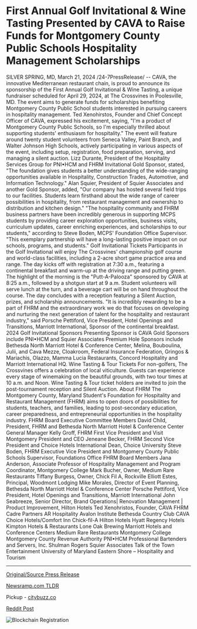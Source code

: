 # First Annual Golf Invitational & Wine Tasting Presented by CAVA to Raise Funds for Montgomery County Public Schools Hospitality Management Scholarships

SILVER SPRING, MD, March 21, 2024 /24-7PressRelease/ -- CAVA, the innovative Mediterranean restaurant chain, is proud to announce its sponsorship of the First Annual Golf Invitational & Wine Tasting, a unique fundraiser scheduled for April 29, 2024, at The Crossvines in Poolesville, MD. The event aims to generate funds for scholarships benefiting Montgomery County Public School students interested in pursuing careers in hospitality management.  Ted Xenohirstos, Founder and Chief Concept Officer of CAVA, expressed his excitement, saying, "I'm a product of Montgomery County Public Schools, so I'm especially thrilled about supporting students' enthusiasm for hospitality."  The event will feature around twenty student volunteers from Seneca Valley, Paint Branch, and Walter Johnson High Schools, actively participating in various aspects of the event, including setup, registration, food preparation, serving, and managing a silent auction.  Lizz Durante, President of the Hospitality Services Group for PNI•HCM and FHRM Invitational Gold Sponsor, stated, "The foundation gives students a better understanding of the wide-ranging opportunities available in Hospitality, Construction Trades, Automotive, and Information Technology."  Alan Squier, President of Squier Associates and another Gold Sponsor, added, "Our company has hosted several field trips to our facilities. Students learn firsthand about the wide range of career possibilities in hospitality, from restaurant management and ownership to distribution and kitchen design."  "The hospitality community and FHRM business partners have been incredibly generous in supporting MCPS students by providing career exploration opportunities, business visits, curriculum updates, career enriching experiences, and scholarships to our students," according to Steve Boden, MCPS' Foundation Office Supervisor. "This exemplary partnership will have a long-lasting positive impact on our schools, programs, and students."  Golf Invitational Tickets Participants in the Golf Invitational will enjoy The Crossvines' championship golf course and world-class facilities, including a 2-acre short game practice area and range. The day kicks off with registration at 7:30 a.m., featuring a continental breakfast and warm-up at the driving range and putting green. The highlight of the morning is the "Putt-A-Palooza" sponsored by CAVA at 8:25 a.m., followed by a shotgun start at 9 a.m. Student volunteers will serve lunch at the turn, and a beverage cart will be on hand throughout the course. The day concludes with a reception featuring a Silent Auction, prizes, and scholarship announcements.  "It is incredibly rewarding to be a part of FHRM and the extraordinary work we do that focuses on developing and nurturing the next generation of talent for the hospitality and restaurant industry," said Porsche Pettiford, Vice President, Hotel Openings and Transitions, Marriott International, Sponsor of the continental breakfast.  2024 Golf Invitational Sponsors Presenting Sponsor is CAVA Gold Sponsors include PNI•HCM and Squier Associates Premium Hole Sponsors include Bethesda North Marriott Hotel & Conference Center, Melina, Bouboulina, Julii, and Cava Mezze, Cloakroom, Federal Insurance Federation, Gringos & Mariachis, Olazzo, Mamma Lucia Restaurants, Concord Hospitality and Marriott International HQ.  Wine Tasting & Tour Tickets For non-golfers, The Crossvines offers a celebration of local viticulture. Guests can experience every stage of winemaking on the beautiful grounds, with two tour times at 10 a.m. and Noon. Wine Tasting & Tour ticket holders are invited to join the post-tournament reception and Silent Auction.  About FHRM The Montgomery County, Maryland Student's Foundation for Hospitality and Restaurant Management (FHRM) aims to open doors of possibilities for students, teachers, and families, leading to post-secondary education, career preparedness, and entrepreneurial opportunities in the hospitality industry.  FHRM Board Executive Committee Members David Child, President, FHRM and Bethesda North Marriott Hotel & Conference Center General Manager Kelly Groff, FHRM First Vice President and Visit Montgomery President and CEO Jeneane Becker, FHRM Second Vice President and Choice Hotels International Dean, Choice University Steve Boden, FHRM Executive Vice President and Montgomery County Public Schools Supervisor, Foundations Office  FHRM Board Members Jana Anderson, Associate Professor of Hospitality Management and Program Coordinator, Montgomery College Mark Bucher, Owner, Medium Rare Restaurants Tiffany Burgess, Owner, Chick Fil A, Rockville Elliott Estes, Principal, Woodmont Lodging Mike Morales, Director of Event Planning, Bethesda North Marriott Hotel & Conference Center Porsche Pettiford, Vice President, Hotel Openings and Transitions, Marriott International John Seabreeze, Senior Director, Brand Operations| Renovation Management | Product Improvement, Hilton Hotels Ted Xenohristos, Founder, CAVA  FHRM Cadre Partners AR Hospitality Avalon Institute Bethesda Country Club CAVA Choice Hotels/Comfort Inn Chick-fil-A Hilton Hotels Hyatt Regency Hotels Kimpton Hotels & Restaurants Lone Oak Brewing Marriott Hotels and Conference Centers Medium Rare Restaurants Montgomery College Montgomery County Revenue Authority PNI•HCM Professional Bartenders and Servers, Inc. Shulman Rogers Squier Associates Talk of the Town Entertainment University of Maryland Eastern Shore – Hospitality and Tourism 

---

[Original/Source Press Release](https://www.24-7pressrelease.com/press-release/509424/first-annual-golf-invitational-wine-tasting-presented-by-cava-to-raise-funds-for-montgomery-county-public-schools-hospitality-management-scholarships)
                    

[Newsramp.com TLDR](https://newsramp.com/curated-news/cava-sponsors-first-annual-golf-invitational-wine-tasting-for-scholarships/c2b510a1c3832e49fb251e4e3e24f209) 


Pickup - [citybuzz.co](https://citybuzz.co/2024/03/21/cava-sponsors-golf-invitational-to-support-hospitality-scholarships)
 



[Reddit Post](https://www.reddit.com/r/eventNews/comments/1bk73ed/cava_sponsors_first_annual_golf_invitational_wine/) 



![Blockchain Registration](https://cdn.newsramp.app/24-7PressRelease/qrcode/243/21/barnI1yq.webp)